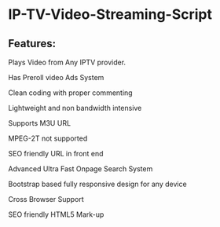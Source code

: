 # IP-TV-Video-Streaming-Script

## Features:

Plays Video from Any IPTV provider.

Has Preroll video Ads System

Clean coding with proper commenting

Lightweight and non bandwidth intensive

Supports M3U URL

MPEG-2T not supported

SEO friendly URL in front end

Advanced Ultra Fast Onpage Search System

Bootstrap based fully responsive design for any device

Cross Browser Support

SEO friendly HTML5 Mark-up

